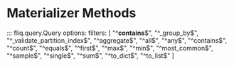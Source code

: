 
# Materializer Methods

::: fliq.query.Query
    options:
        filters: [
            "^__contains__$", "^_group_by$", "^_validate_partition_index$", "^aggregate$", "^all$", "^any$", "^contains$", "^count$", "^equals$", "^first$", "^max$", "^min$", "^most_common$", "^sample$", "^single$", "^sum$", "^to_dict$", "^to_list$" 
        ]   
